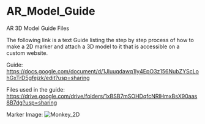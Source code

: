 # AR_Model_Guide
AR 3D Model Guide Files 

The following link is a text Guide listing the step by step process of how to make a 2D marker and attach a 3D model to it that is accessible on a custom website.

Guide:
https://docs.google.com/document/d/1Jluuqdawq1Iy4EpO3z156NubZYScLohGxTrD5gfejzk/edit?usp=sharing

Files used in the guide:
https://drive.google.com/drive/folders/1xBSB7mSOHDqfcNRlHmxBsX90aas8B7dg?usp=sharing

Marker Image:
![Monkey_2D](https://user-images.githubusercontent.com/61990336/116814427-8cb38d00-ab76-11eb-9be9-919f6ba43ac4.jpg)
